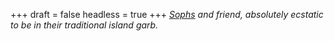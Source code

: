 
+++
draft = false
headless = true
+++
_[Sophs](/blog/sophs-the-wannabe-kiwi) and friend, absolutely ecstatic to be in their traditional island garb._
